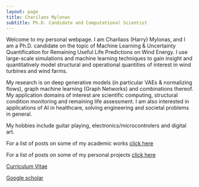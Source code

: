 ```yaml
---
layout: page
title: Charilaos Mylonas
subtitle: Ph.D. Candidate and Computational Scientist
---
```


Welcome to my personal webpage. I am Charilaos (Harry) Mylonas, and I am a Ph.D. candidate on the topic of Machine Learning & Uncertainty Quantification
 for Remaining Useful Life Predictions on Wind Energy. 
I use large-scale simulations and machine learning techniques to gain insight and quantitatively model structural and operational quantities of interest in wind turbines and wind farms.

My research is on deep generative models (in particular VAEs & normalizing flows), graph machine learning (Graph Networks) and combinations thereof.
My application domains of interest are scientific computing, structural condition monitoring and remaining life assessment.
I am also interested in applications of AI in healthcare, solving engineering and societal problems in general.

My hobbies include guitar playing, electronics/microcontrolers and digital art.

For a list of posts on some of my academic works [click here](https://mylonasc.github.io/tags/#PhD)

For a list of posts on some of my personal projects [click here](https://mylonasc.github.io/tags/#personal)

[Curriculum Vitae](/cv/cv_4.pdf) 

[Google scholar](https://scholar.google.com/citations?user=W7giwJEAAAAJ&hl=en)
